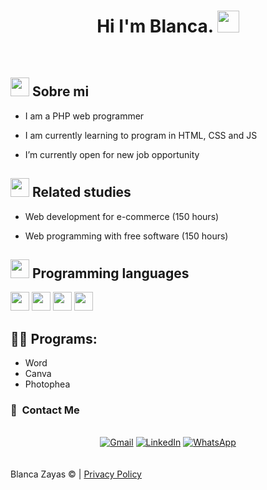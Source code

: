 <h1 align="center">Hi I'm Blanca. <img src="https://media.giphy.com/media/hvRJCLFzcasrR4ia7z/giphy.gif" width="35"/> </h1>
<br>


## <picture><img src = "https://media0.giphy.com/media/v1.Y2lkPTc5MGI3NjExNjJhcGswY251aW96Mm1yYmI0MHlsZjhieXdjdjd6ZTdwbzdwYW5ocyZlcD12MV9pbnRlcm5hbF9naWZfYnlfaWQmY3Q9Zw/rxFW7n1NU7E6bwJ5ht/giphy.gif" width = 30px></picture> **Sobre mi**


- I am a PHP web programmer

- I am currently learning to program in HTML, CSS and JS

- I’m currently open for new job opportunity


## <picture><img src = "https://media3.giphy.com/media/v1.Y2lkPTc5MGI3NjExOXo2ZGlhaGZmczFlMzNqcXZwN2hycjk0OXZpNjF5dW0wdHg0eHQxZCZlcD12MV9pbnRlcm5hbF9naWZfYnlfaWQmY3Q9Zw/1oBwBVLGoLteCP2kyD/giphy.gif" width = 30px></picture> **Related studies**


- Web development for e-commerce (150 hours)

- Web programming with free software (150 hours)


## <picture><img src = "https://media4.giphy.com/media/v1.Y2lkPTc5MGI3NjExcnUxY21mYXJwbWFubmQxM3J0Y2tma3BhbDRoMGgzdTF3a3NtdXhibSZlcD12MV9pbnRlcm5hbF9naWZfYnlfaWQmY3Q9Zw/qgQUggAC3Pfv687qPC/giphy.gif" width = 30px></picture> **Programming languages**


<img src = 'https://github.com/MarikIshtar007/MarikIshtar007/blob/master/images/html.svg' width='30'/> <img src = 'https://github.com/MarikIshtar007/MarikIshtar007/blob/master/images/css.svg' width='30'/> <img src = 'https://github.com/MarikIshtar007/MarikIshtar007/blob/master/images/js.svg' width='30'/> <img src = 'https://github.com/MarikIshtar007/MarikIshtar007/blob/master/images/php.svg' width='30'/>
<br>

## 👨‍💻 Programs:

<ul>  
  <li>Word</li>
  <li>Canva</li>
  <li>Photophea</li>
</ul>


### 🔗 &nbsp;Contact Me 

<br>

<div align="center">
<a href=""><img alt="Gmail" src="https://img.shields.io/badge/Gmail-D14836?style=for-the-badge&logo=gmail&logoColor=white" /></a>
<a href=""><img alt="LinkedIn" src="https://img.shields.io/badge/linkedin-%230077B5.svg?style=for-the-badge&logo=linkedin&logoColor=white"/></a>
<a href=""><img alt="WhatsApp" src="https://img.shields.io/badge/WhatsApp-2CA5E0?style=for-the-badge&logo=whatsapp&logoColor=white" />
</a>
</div>

<br>
<br>
<div class="copy">
	<span class="brand">Blanca Zayas</span> &copy; <span id="copyright-year"></span> | <a href="#">Privacy Policy</a>
</div>
